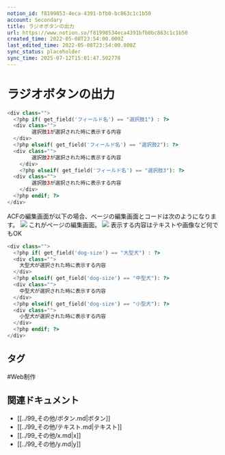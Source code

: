 ```yaml
---
notion_id: f8199853-4eca-4391-bfb0-bc863c1c1b50
account: Secondary
title: ラジオボタンの出力
url: https://www.notion.so/f81998534eca4391bfb0bc863c1c1b50
created_time: 2022-05-08T23:54:00.000Z
last_edited_time: 2022-05-08T23:54:00.000Z
sync_status: placeholder
sync_time: 2025-07-12T15:01:47.502778
---
```

# ラジオボタンの出力

```php
<div class="">
  <?php if( get_field('フィールド名') == "選択肢1") : ?>
  <div class="">
		選択肢1が選択された時に表示する内容
  </div>
  <?php elseif( get_field('フィールド名') == "選択肢2"): ?>
  <div class="">
		選択肢2が選択された時に表示する内容
	</div>
	<?php elseif( get_field('フィールド名') == "選択肢3"): ?>
  <div class="">
		選択肢3が選択された時に表示する内容
	</div>
  <?php endif; ?>
</div>
```
ACFの編集画面が以下の場合、ページの編集画面とコードは次のようになります。
![](https://prod-files-secure.s3.us-west-2.amazonaws.com/d58fe38c-a9d4-4466-aed9-85604b7b2c6d/79d8ad6e-4d40-4dd0-9e11-dd085a827bea/ACF1.jpg?X-Amz-Algorithm=AWS4-HMAC-SHA256&X-Amz-Content-Sha256=UNSIGNED-PAYLOAD&X-Amz-Credential=ASIAZI2LB4663WAG3IT4%2F20250719%2Fus-west-2%2Fs3%2Faws4_request&X-Amz-Date=20250719T064324Z&X-Amz-Expires=3600&X-Amz-Security-Token=IQoJb3JpZ2luX2VjEIX%2F%2F%2F%2F%2F%2F%2F%2F%2F%2FwEaCXVzLXdlc3QtMiJHMEUCIAf7HBnJeT9Np%2BIQzWws3KUGeSYJDBBfCFMuS5hmsnVWAiEAmkEeYtiUsdsSx0BpX88TlJY526RaP7%2Bn0Btx%2FvybpywqiAQInv%2F%2F%2F%2F%2F%2F%2F%2F%2F%2FARAAGgw2Mzc0MjMxODM4MDUiDMrn2Eg4MtNruWA9oircAxsV%2BG7FSRUfYzzUs6zQJh58KJMtkamErDApO5Bxck9zVeRbq3pPa0LOhg2nqXsF%2BWPM0bJANDTrOYMpyEGaaKg4y5U%2FhkaKa%2BhT2n4%2B3XVc7sGZRBI07R7TjgeO0ScwX%2B7t0UqSvGiZWlyGj0lW60IayY0gOWnRqoOWShAgtwga0nAKtbRwrJporYoYONaFmTWXn7PEK3Z6It2EPIh3JJS%2Bhqe7TDvKJ0w9DeO6cNOSaq4avWVi1eqbV64SunvZbZAsvE6X156L7Xab%2BiMTnDBAiU7GBxY5o4zqNCZ0XhySWbkJ20jF7L%2BNNoPqextRkc5Wyak9vx9ptDSEQ7kUSI0CgLl5MxxgXuGslsEHDURj%2B5BZ3iqqfB5fBHa0OkjlDTtcviNHzyFiO3UoyrW8xpDdwk1uXlfaAY66S0JBFfWM1Sd71QnZUMkFrFxpJP%2BbkgXkDE6y50clXrbIthJIGFyU7Cc63zdXphr1%2BldQTMm9cdEE46DRzbq7IMuqX6EH2sr81jWjl4JsY5wkwLrde2SNCa5DTQJfH0YG5NEXEkYEsS%2BAt6WQjzDExqf9%2FBU7bpXH6Sg9dXTKXkW1vgHNj6hq4nKnKrOYRzZ6icJob3%2Fsk5Ax8f0%2BUrmfK6xxMLjF7MMGOqUB6wyI5DmNLNyB5WsyeoDKIOe2KnTadIa%2F%2BL1Qin1pmczYgH8sn0NxX%2B3tYmU2SULtd8R3EciNyyOJVL2MRtODh1yRaOiB0%2BSDp%2FRTKWc2JXy52CR6aYn758FBBje%2BaQebgCbNRGr%2BkXm80swwsvT%2BsS3kljDHvvqsaNMuERbai4gPqmkAI278MtRnSNKSI6dM9Z%2FSjzZqUBmHtaNrsZqfFarPwqcV&X-Amz-Signature=c1f233db29ac2a2503a107f9e85584223b4b80d47f06df76d47ebd7669cb3758&X-Amz-SignedHeaders=host&x-amz-checksum-mode=ENABLED&x-id=GetObject)
これがページの編集画面。
![](https://prod-files-secure.s3.us-west-2.amazonaws.com/d58fe38c-a9d4-4466-aed9-85604b7b2c6d/088fae75-5aa6-4a5b-9fab-80a19825dda3/ACF2.jpg?X-Amz-Algorithm=AWS4-HMAC-SHA256&X-Amz-Content-Sha256=UNSIGNED-PAYLOAD&X-Amz-Credential=ASIAZI2LB4663WAG3IT4%2F20250719%2Fus-west-2%2Fs3%2Faws4_request&X-Amz-Date=20250719T064324Z&X-Amz-Expires=3600&X-Amz-Security-Token=IQoJb3JpZ2luX2VjEIX%2F%2F%2F%2F%2F%2F%2F%2F%2F%2FwEaCXVzLXdlc3QtMiJHMEUCIAf7HBnJeT9Np%2BIQzWws3KUGeSYJDBBfCFMuS5hmsnVWAiEAmkEeYtiUsdsSx0BpX88TlJY526RaP7%2Bn0Btx%2FvybpywqiAQInv%2F%2F%2F%2F%2F%2F%2F%2F%2F%2FARAAGgw2Mzc0MjMxODM4MDUiDMrn2Eg4MtNruWA9oircAxsV%2BG7FSRUfYzzUs6zQJh58KJMtkamErDApO5Bxck9zVeRbq3pPa0LOhg2nqXsF%2BWPM0bJANDTrOYMpyEGaaKg4y5U%2FhkaKa%2BhT2n4%2B3XVc7sGZRBI07R7TjgeO0ScwX%2B7t0UqSvGiZWlyGj0lW60IayY0gOWnRqoOWShAgtwga0nAKtbRwrJporYoYONaFmTWXn7PEK3Z6It2EPIh3JJS%2Bhqe7TDvKJ0w9DeO6cNOSaq4avWVi1eqbV64SunvZbZAsvE6X156L7Xab%2BiMTnDBAiU7GBxY5o4zqNCZ0XhySWbkJ20jF7L%2BNNoPqextRkc5Wyak9vx9ptDSEQ7kUSI0CgLl5MxxgXuGslsEHDURj%2B5BZ3iqqfB5fBHa0OkjlDTtcviNHzyFiO3UoyrW8xpDdwk1uXlfaAY66S0JBFfWM1Sd71QnZUMkFrFxpJP%2BbkgXkDE6y50clXrbIthJIGFyU7Cc63zdXphr1%2BldQTMm9cdEE46DRzbq7IMuqX6EH2sr81jWjl4JsY5wkwLrde2SNCa5DTQJfH0YG5NEXEkYEsS%2BAt6WQjzDExqf9%2FBU7bpXH6Sg9dXTKXkW1vgHNj6hq4nKnKrOYRzZ6icJob3%2Fsk5Ax8f0%2BUrmfK6xxMLjF7MMGOqUB6wyI5DmNLNyB5WsyeoDKIOe2KnTadIa%2F%2BL1Qin1pmczYgH8sn0NxX%2B3tYmU2SULtd8R3EciNyyOJVL2MRtODh1yRaOiB0%2BSDp%2FRTKWc2JXy52CR6aYn758FBBje%2BaQebgCbNRGr%2BkXm80swwsvT%2BsS3kljDHvvqsaNMuERbai4gPqmkAI278MtRnSNKSI6dM9Z%2FSjzZqUBmHtaNrsZqfFarPwqcV&X-Amz-Signature=4e26086c7088b2ca28b021213cf932a2ee73979974389b236a317e060db50606&X-Amz-SignedHeaders=host&x-amz-checksum-mode=ENABLED&x-id=GetObject)
表示する内容はテキストや画像など何でもOK
```php
<div class="">
  <?php if( get_field('dog-size') == "大型犬") : ?>
  <div class="">
    大型犬が選択された時に表示する内容
  </div>
  <?php elseif( get_field('dog-size') == "中型犬"): ?>
  <div class="">
    中型犬が選択された時に表示する内容
  </div>
  <?php elseif( get_field('dog-size') == "小型犬"): ?>
  <div class="">
    小型犬が選択された時に表示する内容
  </div>
  <?php endif; ?>
</div>
```

## タグ

#Web制作 

## 関連ドキュメント

- [[../99_その他/ボタン.md|ボタン]]
- [[../99_その他/テキスト.md|テキスト]]
- [[../99_その他/x.md|x]]
- [[../99_その他/y.md|y]]
